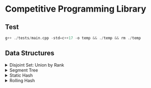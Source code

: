 # Competitive Programming Library

## Test
```cpp
g++ ./tests/main.cpp -std=c++17 -o temp && ./temp && rm ./temp
```

## Data Structures

<details>
<summary>Disjoint Set: Union by Rank</summary>

### Initialization:
- Time Complexity: O(N)
- Space Complexity: O(N)

```cpp
 DisjointSet dsu(size);
```

### Operations

#### Find Set Representative
- Avg. Time Complexity: O(1)
- Time Complexity: O(log N)
- Space Complexity: O(1)

```cpp
dsu.find_set(int i);
```

#### Merge Set
- Avg. Time Complexity: O(1)
- Time Complexity: O(log N)
- Space Complexity: O(1)

```cpp
dsu.merge_set(int i, int j)
```

#### Check If Same Set
- Avg. Time Complexity: O(1)
- Time Complexity: O(log N)
- Space Complexity: O(1)

```cpp
dsu.is_same_set(int i, int j)
```

</details>

<details>
<summary>Segment Tree</summary>

### Initialization:
- Time Complexity: O(N)
- Space Complexity: O(N)

```cpp
SegmentTree<int> segment_tree(arr, 0, [&](int a, int b) {
    return a+b;
});
```

### Operations

#### Point Update
- Time Complexity: O(log N)
- Space Complexity: O(1)

```cpp
segment_tree.update(i, value);
```

#### Range Query
- Time Complexity: O(log N)
- Space Complexity: O(log N)

```cpp
segment_tree.get(i, j)
```

</details>


<details>
<summary>Static Hash</summary>

### Examples:
1. `StaticHash hash;`
2. `StaticHash hash(31);`
3. `StaticHash hash(31, 'a');`
4. `StaticHash hash(31, 'a', 1e9+9);`

</details>


<details>
<summary>Rolling Hash</summary>

### Examples:
1. `RollingHash hash;`
2. `RollingHash hash(31);`
3. `RollingHash hash(31, 'a');`
4. `RollingHash hash(31, 'a', 1e9+9);`

</details>
